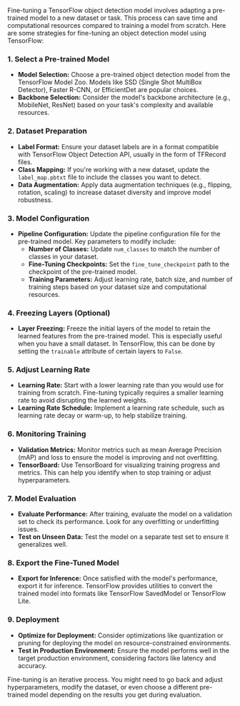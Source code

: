 Fine-tuning a TensorFlow object detection model involves adapting a pre-trained model to a new dataset or task. This process can save time and computational resources compared to training a model from scratch. Here are some strategies for fine-tuning an object detection model using TensorFlow:

### 1. **Select a Pre-trained Model**
   - **Model Selection:** Choose a pre-trained object detection model from the TensorFlow Model Zoo. Models like SSD (Single Shot MultiBox Detector), Faster R-CNN, or EfficientDet are popular choices.
   - **Backbone Selection:** Consider the model's backbone architecture (e.g., MobileNet, ResNet) based on your task's complexity and available resources.

### 2. **Dataset Preparation**
   - **Label Format:** Ensure your dataset labels are in a format compatible with TensorFlow Object Detection API, usually in the form of TFRecord files.
   - **Class Mapping:** If you're working with a new dataset, update the `label_map.pbtxt` file to include the classes you want to detect.
   - **Data Augmentation:** Apply data augmentation techniques (e.g., flipping, rotation, scaling) to increase dataset diversity and improve model robustness.

### 3. **Model Configuration**
   - **Pipeline Configuration:** Update the pipeline configuration file for the pre-trained model. Key parameters to modify include:
     - **Number of Classes:** Update `num_classes` to match the number of classes in your dataset.
     - **Fine-Tuning Checkpoints:** Set the `fine_tune_checkpoint` path to the checkpoint of the pre-trained model.
     - **Training Parameters:** Adjust learning rate, batch size, and number of training steps based on your dataset size and computational resources.

### 4. **Freezing Layers (Optional)**
   - **Layer Freezing:** Freeze the initial layers of the model to retain the learned features from the pre-trained model. This is especially useful when you have a small dataset. In TensorFlow, this can be done by setting the `trainable` attribute of certain layers to `False`.

### 5. **Adjust Learning Rate**
   - **Learning Rate:** Start with a lower learning rate than you would use for training from scratch. Fine-tuning typically requires a smaller learning rate to avoid disrupting the learned weights.
   - **Learning Rate Schedule:** Implement a learning rate schedule, such as learning rate decay or warm-up, to help stabilize training.

### 6. **Monitoring Training**
   - **Validation Metrics:** Monitor metrics such as mean Average Precision (mAP) and loss to ensure the model is improving and not overfitting.
   - **TensorBoard:** Use TensorBoard for visualizing training progress and metrics. This can help you identify when to stop training or adjust hyperparameters.

### 7. **Model Evaluation**
   - **Evaluate Performance:** After training, evaluate the model on a validation set to check its performance. Look for any overfitting or underfitting issues.
   - **Test on Unseen Data:** Test the model on a separate test set to ensure it generalizes well.

### 8. **Export the Fine-Tuned Model**
   - **Export for Inference:** Once satisfied with the model's performance, export it for inference. TensorFlow provides utilities to convert the trained model into formats like TensorFlow SavedModel or TensorFlow Lite.

### 9. **Deployment**
   - **Optimize for Deployment:** Consider optimizations like quantization or pruning for deploying the model on resource-constrained environments.
   - **Test in Production Environment:** Ensure the model performs well in the target production environment, considering factors like latency and accuracy.

Fine-tuning is an iterative process. You might need to go back and adjust hyperparameters, modify the dataset, or even choose a different pre-trained model depending on the results you get during evaluation.